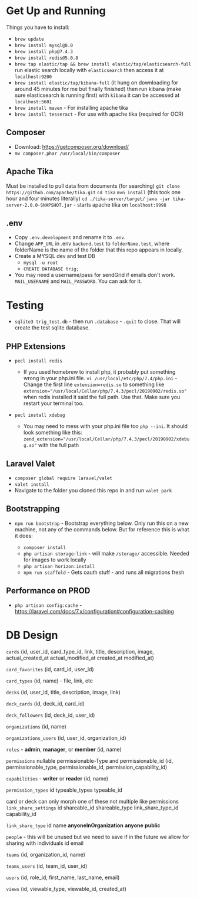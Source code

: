 # Get Up and Running
Things you have to install:
* `brew update`
* `brew install mysql@8.0`
* `brew install php@7.4.3`
* `brew install redis@5.0.8`
* `brew tap elastic/tap && brew install elastic/tap/elasticsearch-full` run elastic search locally with `elasticsearch` then access it at `localhost:9200`
* `brew install elastic/tap/kibana-full` (it hung on downloading for around 45 minutes for me but finally finished) then run kibana (make sure elasticsearch is running first) with `kibana` it can be accessed at `localhost:5601`
* `brew install maven` - For installing apache tika
* `brew install tesseract` - For use with apache tika (required for OCR)
  
## Composer
* Download: https://getcomposer.org/download/ 
* `mv composer.phar /usr/local/bin/composer`

## Apache Tika
Must be installed to pull data from documents (for searching)
`git clone https://github.com/apache/tika.git`
`cd tika`
`mvn install` (this took one hour and four minutes literally)
`cd ./tika-server/target/`
`java -jar tika-server-2.0.0-SNAPSHOT.jar` - starts apache tika on `localhost:9998`

## .env
* Copy `.env.development` and rename it to `.env`.
* Change `APP_URL` in .env `backend.test` to `folderName.test`, where folderName is the name of the folder that this repo appears in locally.
* Create a MYSQL dev and test DB
  * `mysql -u root`
  * `CREATE DATABASE trig;`
* You may need a username/pass for sendGrid if emails don't work. `MAIL_USERNAME` and `MAIL_PASSWORD`. You can ask for it.

# Testing
* `sqlite3 trig_test.db` - then run `.database` - `.quit` to close. That will create the test sqlite database.

## PHP Extensions
* `pecl install redis` 
  * If you used homebrew to install php, it probably put something wrong in your php.ini file. 
`vi /usr/local/etc/php/7.4/php.ini` - Change the first line `extension=redis.so` to something
like `extension="/usr/local/Cellar/php/7.4.3/pecl/20190902/redis.so"` when redis installed it said
the full path. Use that. Make sure you restart your terminal too.

* `pecl install xdebug`
  * You may need to mess with your php.ini file too `php --ini`. It should look something like this:
`zend_extension="/usr/local/Cellar/php/7.4.3/pecl/20190902/xdebug.so"` with the full path

## Laravel Valet
* `composer global require laravel/valet`
* `valet install`
* Navigate to the folder you cloned this repo in and run `valet park`

## Bootstrapping
* `npm run bootstrap` - Bootstrap everything below. Only run this on a new machine, not any of the 
commands below. But for reference this is what it does:

  * `composer install`
  * `php artisan storage:link` - will make `/storage/` accessible. Needed for images to work locally
  * `php artisan horizon:install` 
  * `npm run scaffold` - Gets oauth stuff - and runs all migrations fresh

## Performance on PROD
* `php artisan config:cache` - https://laravel.com/docs/7.x/configuration#configuration-caching

# DB Design
`cards`
(id, user_id, card_type_id, link, title, description, image, actual_created_at actual_modified_at created_at modified_at)

`card_favorites`
(id, card_id, user_id)

`card_types` 
(id, name) - file, link, etc

`decks`
(id, user_id, title, description, image, link)

`deck_cards`
(id, deck_id, card_id)

`deck_followers`
(id, deck_id, user_id)

`organizations`
(id, name)

`organizations_users`
(id, user_id, organization_id)

`roles` - **admin**, **manager**, or **member** 
(id, name)

`permissions`
nullable permissionable-Type and permissionable_id
(id, permissionable_type, permissionable_id, permission_capability_id)

`capabilities` - **writer** or **reader** 
(id, name)

`permission_types`
id typeable_types typeable_id

card or deck can only morph one of these not multiple like permissions
`link_share_settings`
id shareable_id shareable_type link_share_type_id capability_id 

`link_share_type`
id name  **anyoneInOrganization** **anyone** **public**

`people` - this will be unused but we need to save if in the future we allow for sharing with individuals
id email

`teams` 
(id, organization_id, name)

`teams_users`
(id, team_id, user_id)

`users`
(id, role_id, first_name, last_name, email)

`views`
(id, viewable_type, viewable_id, created_at)



